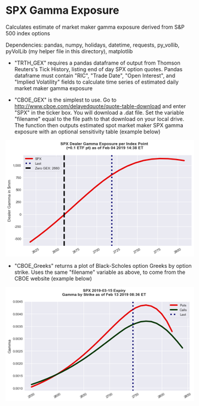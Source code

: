 # SPX Gamma Exposure
Calculates estimate of market maker gamma exposure derived from S&amp;P 500 index options

Dependencies: pandas, numpy, holidays, datetime, requests, py_vollib, pyVolLib (my helper file in this directory), matplotlib

* "TRTH_GEX" requires a pandas dataframe of output from Thomson Reuters's Tick History, listing end of day SPX option quotes. Pandas dataframe must contain "RIC", "Trade Date", "Open Interest", and "Implied Volatility" fields to calculate time series of estimated daily market maker gamma exposure

* "CBOE_GEX" is the simplest to use. Go to http://www.cboe.com/delayedquote/quote-table-download and enter "SPX" in the ticker box. You will download a .dat file. Set the variable "filename" equal to the file path to that download on your local drive. The function then outputs estimated spot market maker SPX gamma exposure with an optional sensitivity table (example below)

![SPX Gamma Exposure](gex.png)

* "CBOE_Greeks" returns a plot of Black-Scholes option Greeks by option strike. Uses the same "filename" variable as above, to come from the CBOE website (example below)

![CBOE Greeks](cboe_greeks.png)



